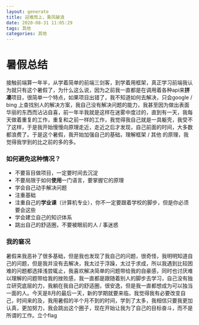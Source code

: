 ```yaml
---
layout: generate
title: 迎难而上，乘风破浪
date: 2020-08-31 11:05:29
tags: 其他
categories: 其他
---
```


# 暑假总结

​	接触前端算一年半，从学着简单的前端三剑客，到学着用框架，真正学习前端我认为就只有这个暑假了，为什么这么说，因为之前我一直都是在调用着各种api来**拼凑**项目，很简单一个特点，如果项目出错了，我不知道如何去解决，只会google / bing 上查找别人的解决方案，我自己没有解决问题的能力，我甚至因为做出表面华丽的东西而沾沾自喜，前一年半我就是这样在迷雾中度过的，直到有一天，我每天做着重复的工作，重复和之前一样的工作，我觉得我自己就是一具躯壳，我受不了这样，于是我开始慢慢向原理走近，走近之后才发现，自己前面的时间，大多数都浪费了。于是这个暑假，我开始加强自己的基础，理解框架 / 其他 的原理，我觉得我学到的比之前的多的多。

### 如何避免这种情况？

- 不要盲目做项目，一定要时间去沉淀
- 不要局限于如何**使用**一门语言，要掌握它的原理
- 学会自己动手解决问题
- 注重基础
- 注重自己的**学业课**（计算机专业），你不一定要跟着学校的脚步，但是你必须要会这些
- 学会建立自己的知识体系
- 跳出自己的舒适圈，不要被眼前的人 / 事迷惑

### 我的窘况

​	暑假来我恶补了很多基础，但是我也发现了我自己的问题，很奇怪，我明明知道自己的问题，但是我并没有去解决，我太过于浮躁，太过于求成，所以我遇到比较困难的问题都选择浅尝辄止，我喜欢解决简单的问题带给我的自豪感，同时也讨厌难以理解的问题带给我的挫败感，我一直都是跟随着别人的脚步去学习，自己没有独立研究底层的力，我躺在我自己的舒适圈，很安逸，但是我一直都想成为可以独当一面的人。今天是8月的最后一天，新的学期就要来临，我觉得我有必要改变自己，时间来的及，我用暑假的半个月不到的时间，学到了太多，我相信只要我更加认真，更加努力，我会跳出这个圈子，现在开始让我为了自己的目标奋斗，而不是所谓的工作。立个flag
